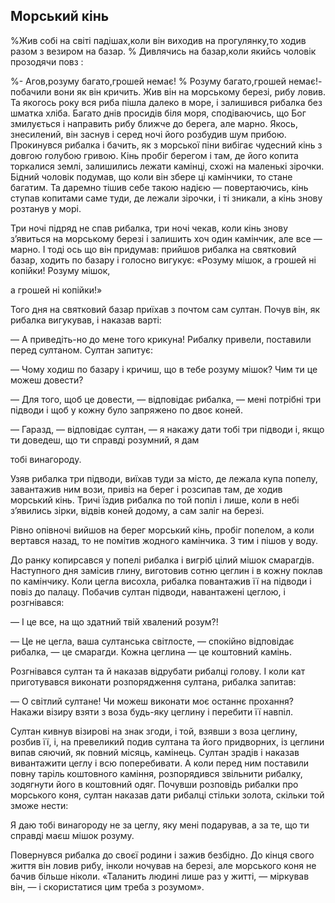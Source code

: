 ## Морський кінь

%Жив собі на світі падішах,коли він виходив на прогулянку,то ходив разом з везиром на базар.
% Дивлячись на базар,коли якийсь чоловік прозодячи повз :

%- Агов,розуму багато,грошей немає!
% Розуму багато,грошей немає!- побачили вони як він кричить.
Жив він на морському березі, рибу ловив.
Та якогось року вся риба пішла далеко в море, і залишився рибалка без шматка хліба.
Багато днів просидів біля моря, сподіваючись, що Бог змилується і направить рибу ближче до берега, але марно.
Якось, знесилений, він заснув і серед ночі його розбудив шум прибою.
Прокинувся рибалка і бачить, як з морської піни вибігає чудесний кінь з довгою голубою гривою.
Кінь пробіг берегом і там, де його копита торкалися землі, залишились лежати камінці, схожі на маленькі зірочки.
Бідний чоловік подумав, що коли він збере ці камінчики, то стане багатим.
Та даремно тішив себе такою надією — повертаючись, кінь ступав копитами саме туди, де лежали зірочки, і ті зникали, а кінь знову розтанув у морі.

Три ночі підряд не спав рибалка, три ночі чекав, коли кінь знову з’явиться на морському березі і залишить хоч один камінчик, але все — марно.
І тоді ось що він придумав: прийшов рибалка на святковий базар, ходить по базару і голосно вигукує: «Розуму мішок, а грошей ні копійки!
Розуму мішок,

а грошей ні копійки!»

Того дня на святковий базар приїхав з почтом сам султан.
Почув він, як рибалка вигукував, і наказав варті:

— А приведіть-но до мене того крикуна!
Рибалку привели, поставили перед султаном.
Султан запитує:

— Чому ходиш по базару і кричиш, що в тебе розуму мішок?
Чим ти це можеш довести?

— Для того, щоб це довести, — відповідає рибалка, — мені потрібні три підводи і щоб у кожну було запряжено по двоє коней.

— Гаразд, — відповідає султан, — я накажу дати тобі три підводи і, якщо ти доведеш, що ти справді розумний, я дам

тобі винагороду.

Узяв рибалка три підводи, виїхав туди за місто, де лежала купа попелу, завантажив ним вози, привіз на берег і розсипав там, де ходив морський кінь.
Тричі їздив рибалка по той попіл і лише, коли в небі з’явились зірки, відвів коней додому, а сам заліг на березі.

Рівно опівночі вийшов на берег морський кінь, пробіг попелом, а коли вертався назад, то не помітив жодного камінчика.
З тим і пішов у воду.

До ранку копирсався у попелі рибалка і вигріб цілий мішок смарагдів.
Наступного дня замісив глину, виготовив сотню цеглин і в кожну поклав по камінчику.
Коли цегла висохла, рибалка повантажив її на підводи і повіз до палацу.
Побачив султан підводи, навантажені цеглою, і розгнівався:

— І це все, на що здатний твій хвалений розум?!

— Це не цегла, ваша султанська світлосте, — спокійно відповідає рибалка, — це смарагди.
Кожна цеглина — це коштовний камінь.

Розгнівався султан та й наказав відрубати рибалці голову.
І коли кат приготувався виконати розпорядження султана, рибалка запитав:

— О світлий султане!
Чи можеш виконати моє останнє прохання?
Накажи візиру взяти з воза будь-яку цеглину і перебити її навпіл.

Султан кивнув візирові на знак згоди, і той, взявши з воза цеглину, розбив її, і, на превеликий подив султана та його придворних, із цеглини випав сяючий, як повний місяць, камінець.
Султан зрадів і наказав вивантажити цеглу і всю поперебивати.
А коли перед ним поставили повну таріль коштовного каміння, розпорядився звільнити рибалку, зодягнути його в коштовний одяг.
Почувши розповідь рибалки про морського коня, султан наказав дати рибалці стільки золота, скільки той зможе нести:

Я даю тобі винагороду не за цеглу, яку мені подарував, а за те, що ти справді маєш мішок розуму.

Повернувся рибалка до своєї родини і зажив безбідно.
До кінця свого життя він ловив рибу, інколи ночував на березі, але морського коня не бачив більше ніколи.
«Таланить людині лише раз у житті, — міркував він, — і скористатися цим треба з розумом».
